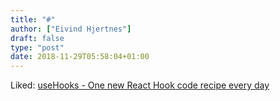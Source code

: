 ```yaml
---
title: "#"
author: ["Eivind Hjertnes"]
draft: false
type: "post"
date: 2018-11-29T05:58:04+01:00
---
```


Liked:
[useHooks -
One new React Hook code recipe every day](https://usehooks.com/?utm%5Fcampaign=React+Newsletter&utm%5Fmedium=email&utm%5Fsource=React%5FNewsletter%5F138)
